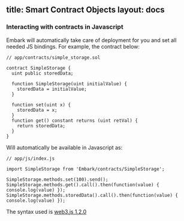 title: Smart Contract Objects
layout: docs
---
### Interacting with contracts in Javascript

Embark will automatically take care of deployment for you and set all needed JS bindings. For example, the contract below:

```
// app/contracts/simple_storage.sol

contract SimpleStorage {
  uint public storedData;

  function SimpleStorage(uint initialValue) {
    storedData = initialValue;
  }

  function set(uint x) {
    storedData = x;
  }
  function get() constant returns (uint retVal) {
    return storedData;
  }
}
```

Will automatically be available in Javascript as:

```
// app/js/index.js

import SimpleStorage from 'Embark/contracts/SimpleStorage';

SimpleStorage.methods.set(100).send();
SimpleStorage.methods.get().call().then(function(value) { console.log(value) });
SimpleStorage.methods.storedData().call().then(function(value) { console.log(value) });
```

The syntax used is <a href="https://web3js.readthedocs.io/en/v1.2.0/" target="_blank">web3.js 1.2.0</a>
